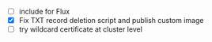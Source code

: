 - [ ] include for Flux
- [x] Fix TXT record deletion script and publish custom image
- [ ] try wildcard certificate at cluster level